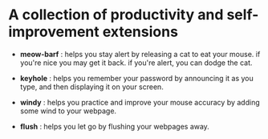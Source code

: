 
# A collection of productivity and self-improvement extensions

 - **meow-barf** : helps you stay alert by releasing a cat to eat your mouse. if you're nice you may get it back. if you're alert, you can dodge the cat.  

 - **keyhole** : helps you remember your password by announcing it as you type, and then displaying it on your screen.  

 - **windy** : helps you practice and improve your mouse accuracy by adding some wind to your webpage.  

 - **flush** : helps you let go by flushing your webpages away.  